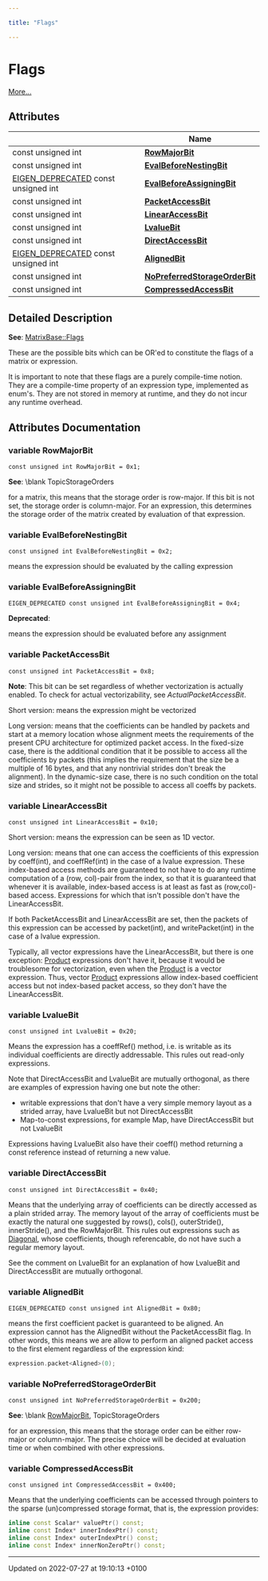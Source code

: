 ```yaml
---

title: "Flags"

---
```


# Flags

 [More...](#detailed-description)

## Attributes

|                | Name           |
| -------------- | -------------- |
| const unsigned int | **[RowMajorBit](http://example.org/modules/group__flags/#variable-rowmajorbit)**  |
| const unsigned int | **[EvalBeforeNestingBit](http://example.org/modules/group__flags/#variable-evalbeforenestingbit)**  |
| <a href="http://example.org/files/macros_8h/#define-eigen-deprecated">EIGEN_DEPRECATED</a> const unsigned int | **[EvalBeforeAssigningBit](http://example.org/modules/group__flags/#variable-evalbeforeassigningbit)**  |
| const unsigned int | **[PacketAccessBit](http://example.org/modules/group__flags/#variable-packetaccessbit)**  |
| const unsigned int | **[LinearAccessBit](http://example.org/modules/group__flags/#variable-linearaccessbit)**  |
| const unsigned int | **[LvalueBit](http://example.org/modules/group__flags/#variable-lvaluebit)**  |
| const unsigned int | **[DirectAccessBit](http://example.org/modules/group__flags/#variable-directaccessbit)**  |
| <a href="http://example.org/files/macros_8h/#define-eigen-deprecated">EIGEN_DEPRECATED</a> const unsigned int | **[AlignedBit](http://example.org/modules/group__flags/#variable-alignedbit)**  |
| const unsigned int | **[NoPreferredStorageOrderBit](http://example.org/modules/group__flags/#variable-nopreferredstorageorderbit)**  |
| const unsigned int | **[CompressedAccessBit](http://example.org/modules/group__flags/#variable-compressedaccessbit)**  |

## Detailed Description


**See**: <a href="http://example.org/classes/classeigen_1_1densebase/#enumvalue-flags">MatrixBase::Flags</a>

These are the possible bits which can be OR'ed to constitute the flags of a matrix or expression.

It is important to note that these flags are a purely compile-time notion. They are a compile-time property of an expression type, implemented as enum's. They are not stored in memory at runtime, and they do not incur any runtime overhead.



## Attributes Documentation

### variable RowMajorBit

```
const unsigned int RowMajorBit = 0x1;
```


**See**: \blank TopicStorageOrders 

for a matrix, this means that the storage order is row-major. If this bit is not set, the storage order is column-major. For an expression, this determines the storage order of the matrix created by evaluation of that expression. 


### variable EvalBeforeNestingBit

```
const unsigned int EvalBeforeNestingBit = 0x2;
```


means the expression should be evaluated by the calling expression 


### variable EvalBeforeAssigningBit

```
EIGEN_DEPRECATED const unsigned int EvalBeforeAssigningBit = 0x4;
```


**Deprecated**: 

means the expression should be evaluated before any assignment 

### variable PacketAccessBit

```
const unsigned int PacketAccessBit = 0x8;
```


**Note**: This bit can be set regardless of whether vectorization is actually enabled. To check for actual vectorizability, see _ActualPacketAccessBit_. 

Short version: means the expression might be vectorized

Long version: means that the coefficients can be handled by packets and start at a memory location whose alignment meets the requirements of the present CPU architecture for optimized packet access. In the fixed-size case, there is the additional condition that it be possible to access all the coefficients by packets (this implies the requirement that the size be a multiple of 16 bytes, and that any nontrivial strides don't break the alignment). In the dynamic-size case, there is no such condition on the total size and strides, so it might not be possible to access all coeffs by packets.


### variable LinearAccessBit

```
const unsigned int LinearAccessBit = 0x10;
```


Short version: means the expression can be seen as 1D vector.

Long version: means that one can access the coefficients of this expression by coeff(int), and coeffRef(int) in the case of a lvalue expression. These index-based access methods are guaranteed to not have to do any runtime computation of a (row, col)-pair from the index, so that it is guaranteed that whenever it is available, index-based access is at least as fast as (row,col)-based access. Expressions for which that isn't possible don't have the LinearAccessBit.

If both PacketAccessBit and LinearAccessBit are set, then the packets of this expression can be accessed by packet(int), and writePacket(int) in the case of a lvalue expression.

Typically, all vector expressions have the LinearAccessBit, but there is one exception: <a href="http://example.org/classes/classeigen_1_1product/">Product</a> expressions don't have it, because it would be troublesome for vectorization, even when the <a href="http://example.org/classes/classeigen_1_1product/">Product</a> is a vector expression. Thus, vector <a href="http://example.org/classes/classeigen_1_1product/">Product</a> expressions allow index-based coefficient access but not index-based packet access, so they don't have the LinearAccessBit. 


### variable LvalueBit

```
const unsigned int LvalueBit = 0x20;
```


Means the expression has a coeffRef() method, i.e. is writable as its individual coefficients are directly addressable. This rules out read-only expressions.

Note that DirectAccessBit and LvalueBit are mutually orthogonal, as there are examples of expression having one but note the other: 

* writable expressions that don't have a very simple memory layout as a strided array, have LvalueBit but not DirectAccessBit 
* Map-to-const expressions, for example Map<const Matrix>, have DirectAccessBit but not LvalueBit

Expressions having LvalueBit also have their coeff() method returning a const reference instead of returning a new value. 


### variable DirectAccessBit

```
const unsigned int DirectAccessBit = 0x40;
```


Means that the underlying array of coefficients can be directly accessed as a plain strided array. The memory layout of the array of coefficients must be exactly the natural one suggested by rows(), cols(), outerStride(), innerStride(), and the RowMajorBit. This rules out expressions such as <a href="http://example.org/classes/classeigen_1_1diagonal/">Diagonal</a>, whose coefficients, though referencable, do not have such a regular memory layout.

See the comment on LvalueBit for an explanation of how LvalueBit and DirectAccessBit are mutually orthogonal. 


### variable AlignedBit

```
EIGEN_DEPRECATED const unsigned int AlignedBit = 0x80;
```




means the first coefficient packet is guaranteed to be aligned. An expression cannot has the AlignedBit without the PacketAccessBit flag. In other words, this means we are allow to perform an aligned packet access to the first element regardless of the expression kind: 

```cpp
expression.packet<Aligned>(0);
```


### variable NoPreferredStorageOrderBit

```
const unsigned int NoPreferredStorageOrderBit = 0x200;
```


**See**: \blank <a href="http://example.org/modules/group__flags/#variable-rowmajorbit">RowMajorBit</a>, TopicStorageOrders 

for an expression, this means that the storage order can be either row-major or column-major. The precise choice will be decided at evaluation time or when combined with other expressions. 


### variable CompressedAccessBit

```
const unsigned int CompressedAccessBit = 0x400;
```


Means that the underlying coefficients can be accessed through pointers to the sparse (un)compressed storage format, that is, the expression provides: 

```cpp
inline const Scalar* valuePtr() const;
inline const Index* innerIndexPtr() const;
inline const Index* outerIndexPtr() const;
inline const Index* innerNonZeroPtr() const;
```





-------------------------------

Updated on 2022-07-27 at 19:10:13 +0100